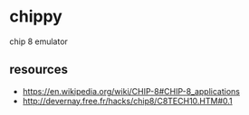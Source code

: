 # chippy
chip 8 emulator

## resources

* <https://en.wikipedia.org/wiki/CHIP-8#CHIP-8_applications>
* <http://devernay.free.fr/hacks/chip8/C8TECH10.HTM#0.1>
